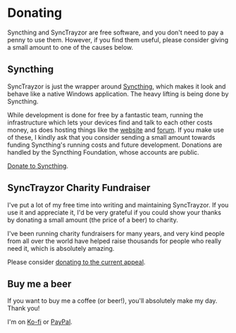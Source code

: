 Donating
========

Syncthing and SyncTrayzor are free software, and you don't need to pay a penny to use them.
However, if you find them useful, please consider giving a small amount to one of the causes below.

Syncthing
---------

SyncTrayzor is just the wrapper around [Syncthing](https://syncthing.net), which makes it look and behave like a native Windows application.
The heavy lifting is being done by Syncthing.

While development is done for free by a fantastic team, running the infrastructure which lets your devices find and talk to each other costs money, as does hosting things like the [website](https://syncthing.net) and [forum](https://forum.syncthing.net).
If you make use of these, I kindly ask that you consider sending a small amount towards funding Syncthing's running costs and future development.
Donations are handled by the Syncthing Foundation, whose accounts are public.

[Donate to Syncthing](https://syncthing.net/donations/).


SyncTrayzor Charity Fundraiser
------------------------------

I've put a lot of my free time into writing and maintaining SyncTrayzor.
If you use it and appreciate it, I'd be very grateful if you could show your thanks by 
donating a small amount (the price of a beer) to charity.

I've been running charity fundraisers for many years, and very kind people from all over the world have helped raise thousands for people who really need it, which is absolutely amazing.

Please consider [donating to the current appeal](https://synctrayzor.antonymale.co.uk/fundraiser).


Buy me a beer
-------------

If you want to buy me a coffee (or beer!), you'll absolutely make my day.
Thank you!

I'm on [Ko-fi](https://ko-fi.com/canton7) or [PayPal](https://www.paypal.com/donate?hosted_button_id=92FADFBYS42MU).
